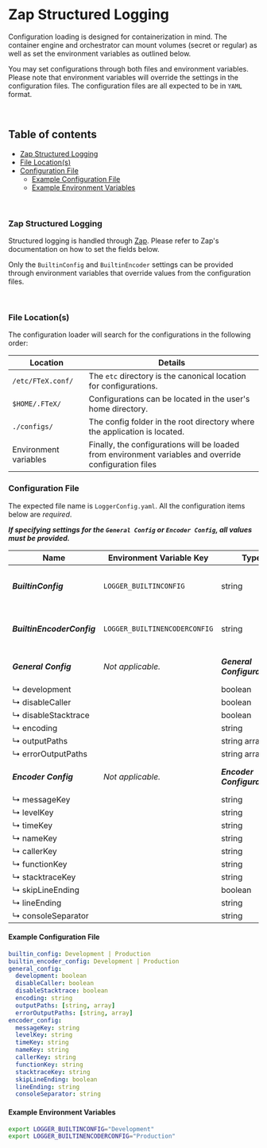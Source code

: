 # Zap Structured Logging

Configuration loading is designed for containerization in mind. The container engine and orchestrator can mount volumes
(secret or regular) as well as set the environment variables as outlined below.

You may set configurations through both files and environment variables. Please note that environment variables will
override the settings in the configuration files. The configuration files are all expected to be in `YAML` format.

<br/>

## Table of contents

- [Zap Structured Logging](#zap-structured-logging)
- [File Location(s)](#file-locations)
- [Configuration File](#configuration-file)
    - [Example Configuration File](#example-configuration-file)
    - [Example Environment Variables](#example-environment-variables)

<br/>

### Zap Structured Logging

Structured logging is handled through [Zap](https://pkg.go.dev/go.uber.org/zap).
Please refer to Zap's documentation on how to set the fields below.

Only the `BuiltinConfig` and `BuiltinEncoder` settings can be provided through environment variables that override values
from the configuration files.

<br/>

### File Location(s)

The configuration loader will search for the configurations in the following order:

| Location              | Details                                                                                                |
|-----------------------|--------------------------------------------------------------------------------------------------------|
| `/etc/FTeX.conf/`     | The `etc` directory is the canonical location for configurations.                                      |
| `$HOME/.FTeX/`        | Configurations can be located in the user's home directory.                                            |
| `./configs/`          | The config folder in the root directory where the application is located.                              |
| Environment variables | Finally, the configurations will be loaded from environment variables and override configuration files |

### Configuration File

The expected file name is `LoggerConfig.yaml`. All the configuration items below are _required_.

**_If specifying settings for the `General Config` or `Encoder Config`, all values must be provided._**

| Name                       | Environment Variable Key      | Type                          | Description                                                                                                 |
|----------------------------|-------------------------------|-------------------------------|-------------------------------------------------------------------------------------------------------------|
| **_BuiltinConfig_**        | `LOGGER_BUILTINCONFIG`        | string                        | Must be one of `Development` or `Production`. Required.                                                     |
| **_BuiltinEncoderConfig_** | `LOGGER_BUILTINENCODERCONFIG` | string                        | Must be one of `Development` or `Production`. Required.                                                     |
| **_General Config_**       | _Not applicable._             | **_General Configurations._** | Please refer to [Zap user documentation](https://pkg.go.dev/go.uber.org/zap#Config).                        |
| ↳ development              |                               | boolean                       |                                                                                                             |
| ↳ disableCaller            |                               | boolean                       |                                                                                                             |
| ↳ disableStacktrace        |                               | boolean                       |                                                                                                             |
| ↳ encoding                 |                               | string                        |                                                                                                             |
| ↳ outputPaths              |                               | string array                  |                                                                                                             |
| ↳ errorOutputPaths         |                               | string array                  |                                                                                                             |
| **_Encoder Config_**       | _Not applicable._             | **_Encoder Configurations._** | Please refer to [Zap user documentation](https://pkg.go.dev/go.uber.org/zap@v1.23.0/zapcore#EncoderConfig). |
| ↳ messageKey               |                               | string                        |
| ↳ levelKey                 |                               | string                        |                                                                                                             |
| ↳ timeKey                  |                               | string                        |                                                                                                             |
| ↳ nameKey                  |                               | string                        |                                                                                                             |
| ↳ callerKey                |                               | string                        |                                                                                                             |
| ↳ functionKey              |                               | string                        |                                                                                                             |
| ↳ stacktraceKey            |                               | string                        |                                                                                                             |
| ↳ skipLineEnding           |                               | boolean                       |                                                                                                             |
| ↳ lineEnding               |                               | string                        |                                                                                                             |
| ↳ consoleSeparator         |                               | string                        |                                                                                                             |

#### Example Configuration File

```yaml
builtin_config: Development | Production
builtin_encoder_config: Development | Production
general_config:
  development: boolean
  disableCaller: boolean
  disableStacktrace: boolean
  encoding: string
  outputPaths: [string, array]
  errorOutputPaths: [string, array]
encoder_config:
  messageKey: string
  levelKey: string
  timeKey: string
  nameKey: string
  callerKey: string
  functionKey: string
  stacktraceKey: string
  skipLineEnding: boolean
  lineEnding: string
  consoleSeparator: string
```

#### Example Environment Variables

```bash
export LOGGER_BUILTINCONFIG="Development"
export LOGGER_BUILTINENCODERCONFIG="Production"
```
